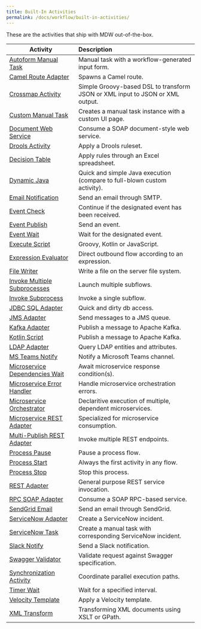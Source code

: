 ```yaml
---
title: Built-In Activities
permalink: /docs/workflow/built-in-activities/
---
```


These are the activities that ship with MDW out-of-the-box.

  Activity                                        | Description                                                |
  ------------------------------------------------|:-----------------------------------------------------------|
  [Autoform Manual Task](http://centurylinkcloud.github.io/mdw/docs/help/todo.html) | Manual task with a workflow-generated input form.
  [Camel Route Adapter](http://centurylinkcloud.github.io/mdw/docs/help/MDWCamelIntegration.html) | Spawns a Camel route.
  [Crossmap Activity](http://centurylinkcloud.github.io/mdw/docs/help/crossmap.html) | Simple Groovy-based DSL to transform JSON or XML input to JSON or XML output.
  [Custom Manual Task](http://centurylinkcloud.github.io/mdw/docs/help/taskAction.html) | Creates a manual task instance with a custom UI page.
  [Document Web Service](http://centurylinkcloud.github.io/mdw/docs/help/DocWebServiceAdapter.html) | Consume a SOAP document-style web service.
  [Drools Activity](http://centurylinkcloud.github.io/mdw/docs/help/droolsActivities.html) | Apply a Drools ruleset.
  [Decision Table](https://centurylinkcloud.github.io/mdw/docs/help/droolsActivities.html) | Apply rules through an Excel spreadsheet.
  [Dynamic Java](http://centurylinkcloud.github.io/mdw/docs/help/dynamicJavaActivity.html) | Quick and simple Java execution (compare to full-blown custom activity).
  [Email Notification](http://centurylinkcloud.github.io/mdw/docs/help/notification.html) | Send an email through SMTP.
  [Event Check](http://centurylinkcloud.github.io/mdw/docs/help/todo.html) | Continue if the designated event has been received. 
  [Event Publish](http://centurylinkcloud.github.io/mdw/docs/help/todo.html) | Send an event.
  [Event Wait](http://centurylinkcloud.github.io/mdw/docs/help/EventWaitActivity.html) | Wait for the designated event.
  [Execute Script](http://centurylinkcloud.github.io/mdw/docs/help/scriptActivity.html) | Groovy, Kotlin or JavaScript.
  [Expression Evaluator](http://centurylinkcloud.github.io/mdw/docs/help/todo.html) | Direct outbound flow according to an expression.
  [File Writer](http://centurylinkcloud.github.io/mdw/docs/help/FileWriterActivity.html) | Write a file on the server file system. 
  [Invoke Multiple Subprocesses](http://centurylinkcloud.github.io/mdw/docs/help/InvokeMultipleSubprocesses.html) | Launch multiple subflows.
  [Invoke Subprocess](http://centurylinkcloud.github.io/mdw/docs/help/InvokeSubProcessActivity.html) | Invoke a single subflow.
  [JDBC SQL Adapter](http://centurylinkcloud.github.io/mdw/docs/help/todo.html) | Quick and dirty db access.
  [JMS Adapter](http://centurylinkcloud.github.io/mdw/docs/help/JmsAdapter.html) | Send messages to a JMS queue.
  [Kafka Adapter](http://centurylinkcloud.github.io/mdw/docs/help/KafkaAdapter.html) | Publish a message to Apache Kafka.
  [Kotlin Script](https://github.com/CenturyLinkCloud/mdw/blob/master/mdw-workflow/assets/com/centurylink/mdw/kotlin/readme.md) | Publish a message to Apache Kafka.
  [LDAP Adapter](http://centurylinkcloud.github.io/mdw/docs/help/LdapAdapter.html) | Query LDAP entities and attributes.
  [MS Teams Notify](http://centurylinkcloud.github.io/mdw/docs/help/MsTeamsActivity) | Notify a Microsoft Teams channel.
  [Microservice Dependencies Wait](https://github.com/CenturyLinkCloud/mdw/blob/master/mdw-workflow/assets/com/centurylink/mdw/microservice/readme.md) | Await microservice response condition(s).
  [Microservice Error Handler](https://github.com/CenturyLinkCloud/mdw/blob/master/mdw-workflow/assets/com/centurylink/mdw/microservice/readme.md) | Handle microservice orchestration errors.
  [Microservice Orchestrator](https://github.com/CenturyLinkCloud/mdw/blob/master/mdw-workflow/assets/com/centurylink/mdw/microservice/readme.md) | Declaritive execution of multiple, dependent microservices.
  [Microservice REST Adapter](https://github.com/CenturyLinkCloud/mdw/blob/master/mdw-workflow/assets/com/centurylink/mdw/microservice/readme.md) | Specialized for microservice consumption.
  [Multi-Publish REST Adapter](http://centurylinkcloud.github.io/mdw/docs/help/todo.html) | Invoke multiple REST endpoints.
  [Process Pause](http://centurylinkcloud.github.io/mdw/docs/help/todo.html) | Pause a process flow.
  [Process Start](http://centurylinkcloud.github.io/mdw/docs/help/ProcessStartActivity.html) | Always the first activity in any flow.
  [Process Stop](http://centurylinkcloud.github.io/mdw/docs/help/ProcessFinishActivity.html) | Stop this process.
  [REST Adapter](http://centurylinkcloud.github.io/mdw/docs/help/RestfulAdapter.html) | General purpose REST service invocation.
  [RPC SOAP Adapter](http://centurylinkcloud.github.io/mdw/docs/help/RestfulAdapter.html) | Consume a SOAP RPC-based service.
  [SendGrid Email](https://centurylinkcloud.github.io/mdw/docs/help/notification.html) | Send an email through SendGrid.
  [ServiceNow Adapter](https://github.com/CenturyLinkCloud/mdw/blob/master/mdw-workflow/assets/com/centurylink/mdw/servicenow/readme.md) | Create a ServiceNow incident.
  [ServiceNow Task](https://github.com/CenturyLinkCloud/mdw/blob/master/mdw-workflow/assets/com/centurylink/mdw/servicenow/readme.md#servicenow-task) | Create a manual task with corresponding ServiceNow incident.
  [Slack Notify](http://centurylinkcloud.github.io/mdw/docs/help/SlackActivity.html) | Send a Slack notification.
  [Swagger Validator](http://centurylinkcloud.github.io/mdw/docs/help/SwaggerValidator.html) | Validate request against Swagger specification.
  [Synchronization Activity](http://centurylinkcloud.github.io/mdw/docs/help/synchronization.html) | Coordinate parallel execution paths.
  [Timer Wait](http://centurylinkcloud.github.io/mdw/docs/help/TimerWaitActivity.html) | Wait for a specified interval.
  [Velocity Template](http://centurylinkcloud.github.io/mdw/docs/help/todo.html) | Apply a Velocity template.
  [XML Transform](http://centurylinkcloud.github.io/mdw/docs/help/documentTransform.html) | Transforming XML documents using XSLT or GPath.
